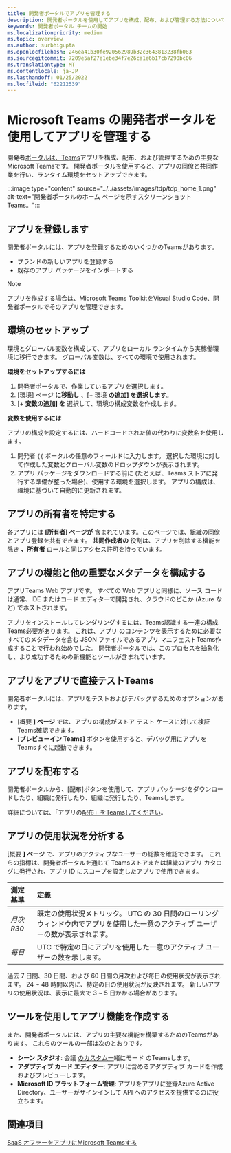```yaml
---
title: 開発者ポータルでアプリを管理する
description: 開発者ポータルを使用してアプリを構成、配布、および管理する方法についてMicrosoft Teams。
keywords: 開発者ポータル チームの開始
ms.localizationpriority: medium
ms.topic: overview
ms.author: surbhigupta
ms.openlocfilehash: 246ea41b30fe920562989b32c3643813238fb083
ms.sourcegitcommit: 7209e5af27e1ebe34f7e26ca1e6b17cb7290bc06
ms.translationtype: MT
ms.contentlocale: ja-JP
ms.lasthandoff: 01/25/2022
ms.locfileid: "62212539"
---
```

# <a name="manage-your-apps-with-the-developer-portal-for-microsoft-teams"></a>Microsoft Teams の開発者ポータルを使用してアプリを管理する

開発者<a href="https://dev.teams.microsoft.com" target="_blank">ポータルは、Teams</a>アプリを構成、配布、および管理するための主要なMicrosoft Teamsです。 開発者ポータルを使用すると、アプリの同僚と共同作業を行い、ランタイム環境をセットアップできます。

:::image type="content" source="../../assets/images/tdp/tdp_home_1.png" alt-text="開発者ポータルのホーム ページを示すスクリーンショットTeams。":::

## <a name="register-an-app"></a>アプリを登録します

開発者ポータルには、アプリを登録するためのいくつかのTeamsがあります。

* ブランドの新しいアプリを登録する
* 既存のアプリ パッケージをインポートする

> [!NOTE]
> アプリを作成する場合は、Microsoft Teams Toolkit[を](https://marketplace.visualstudio.com/items?itemName=TeamsDevApp.ms-teams-vscode-extension)Visual Studio Code、開発者ポータルでそのアプリを管理できます。

## <a name="set-up-an-environment"></a>環境のセットアップ

環境とグローバル変数を構成して、アプリをローカル ランタイムから実稼働環境に移行できます。 グローバル変数は、すべての環境で使用されます。

**環境をセットアップするには**

1. 開発者ポータルで、作業しているアプリを選択します。
2. [環境] ページ **に移動し** 、[+ 環境 **の追加] を選択します**。
3. [+ **変数の追加] を** 選択して、環境の構成変数を作成します。

**変数を使用するには**

アプリの構成を設定するには、ハードコードされた値の代わりに変数名を使用します。

1. 開発者 `{{` ポータルの任意のフィールドに入力します。 選択した環境に対して作成した変数とグローバル変数のドロップダウンが表示されます。  
1. アプリ パッケージをダウンロードする前に (たとえば、Teams ストアに発行する準備が整った場合)、使用する環境を選択します。 アプリの構成は、環境に基づいて自動的に更新されます。 

## <a name="identify-app-owners"></a>アプリの所有者を特定する

各アプリには **[所有者] ページが** 含まれています。このページでは、組織の同僚とアプリ登録を共有できます。 **共同作成者の** 役割は、アプリを削除する機能を除き **、所有者** ロールと同じアクセス許可を持っています。

## <a name="configure-your-apps-capabilities-and-other-important-metadata"></a>アプリの機能と他の重要なメタデータを構成する

アプリTeams Web アプリです。 すべての Web アプリと同様に、ソース コードは通常、IDE またはコード エディターで開発され、クラウドのどこか (Azure など) でホストされます。

アプリをインストールしてレンダリングするには、Teams認識する一連の構成Teams必要があります。 これは、アプリ のコンテンツを表示するために必要なすべてのメタデータを含む JSON ファイルであるアプリ マニフェストTeams作成することで行われ始めでした。 開発者ポータルでは、このプロセスを抽象化し、より成功するための新機能とツールが含まれています。

## <a name="test-your-app-directly-in-teams"></a>アプリをアプリで直接テストTeams

開発者ポータルには、アプリをテストおよびデバッグするためのオプションがあります。

* [概要 **] ページ** では、アプリの構成がストア テスト ケースに対して検証Teams確認できます。
* [**プレビューイン Teams]** ボタンを使用すると、デバッグ用にアプリを Teamsすぐに起動できます。

## <a name="distribute-your-app"></a>アプリを配布する

開発者ポータルから、[配布]ボタンを使用して、アプリ パッケージをダウンロードしたり、組織に発行したり、組織に発行したり、Teamsします。

詳細については、「アプリの[配布」をTeamsしてください](~/concepts/deploy-and-publish/apps-publish-overview.md)。

## <a name="analyze-your-apps-usage"></a>アプリの使用状況を分析する

[概要 **] ページ** で、アプリのアクティブなユーザーの総数を確認できます。 これらの指標は、開発者ポータルを通じて Teamsストアまたは組織のアプリ カタログに発行され、アプリ ID にスコープを設定したアプリで使用できます。

| 測定基準 | 定義 |
| :-----------------------| :------------------------------------------------------------------------------------------------------|
| *月次 R30* | 既定の使用状況メトリック。 UTC の 30 日間のローリング ウィンドウ内でアプリを使用した一意のアクティブ ユーザーの数が表示されます。 |
| *毎日* | UTC で特定の日にアプリを使用した一意のアクティブ ユーザーの数を示します。 |

過去 7 日間、30 日間、および 60 日間の月次および毎日の使用状況が表示されます。 24 ~ 48 時間以内に、特定の日の使用状況が反映されます。 新しいアプリの使用状況は、表示に最大で 3 ~ 5 日かかる場合があります。

## <a name="use-tools-to-create-app-features"></a>ツールを使用してアプリ機能を作成する

また、開発者ポータルには、アプリの主要な機能を構築するためのTeamsがあります。 これらのツールの一部は次のとおりです。

* **シーン スタジオ**: 会議 [のカスタム一](~/apps-in-teams-meetings/teams-together-mode.md)緒にモード のTeamsします。
* **アダプティブ カード エディター**: アプリに含めるアダプティブ カードを作成およびプレビューします。
* **Microsoft ID プラットフォーム管理**: アプリをアプリに登録Azure Active Directory、ユーザーがサインインして API へのアクセスを提供するのに役立ちます。

## <a name="see-also"></a>関連項目

[SaaS オファーをアプリにMicrosoft Teamsする](~/concepts/deploy-and-publish/appsource/prepare/include-saas-offer.md)
